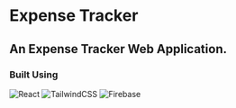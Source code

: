 # Expense Tracker
## An Expense Tracker Web Application.
### Built Using

![React](https://img.shields.io/badge/React-blue?logo=react)
![TailwindCSS](https://img.shields.io/badge/TailwindCSS-021463?logo=tailwindcss)
![Firebase](https://img.shields.io/badge/Firebase-ffaa21?logo=firebase)


